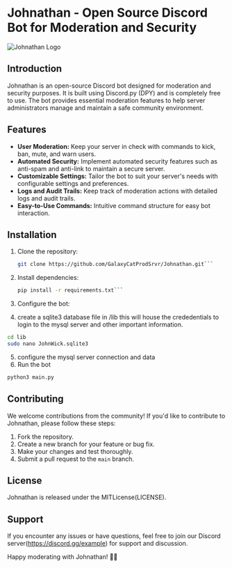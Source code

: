 
# Johnathan - Open Source Discord Bot for Moderation and Security

![Johnathan Logo](https://example.com/johnathan_logo.png)

## Introduction

Johnathan is an open-source Discord bot designed for moderation and security purposes. It is built using Discord.py (DPY) and is completely free to use. The bot provides essential moderation features to help server administrators manage and maintain a safe community environment.

## Features

- **User Moderation:** Keep your server in check with commands to kick, ban, mute, and warn users.
- **Automated Security:** Implement automated security features such as anti-spam and anti-link to maintain a secure server.
- **Customizable Settings:** Tailor the bot to suit your server's needs with configurable settings and preferences.
- **Logs and Audit Trails:** Keep track of moderation actions with detailed logs and audit trails.
- **Easy-to-Use Commands:** Intuitive command structure for easy bot interaction.

## Installation

1. Clone the repository:

   ```bash
   git clone https://github.com/GalaxyCatProdSrvr/Johnathan.git```

2. Install dependencies:

   ```bash
   pip install -r requirements.txt```
3. Configure the bot:
4. create a sqlite3 database file in /lib
this will house the crededentials to login to the mysql server and other important information.
```bash
cd lib
sudo nano JohnWick.sqlite3
```

5. configure the mysql server connection and data
6. Run the bot
```bash
python3 main.py
```

## Contributing

We welcome contributions from the community! If you'd like to contribute to Johnathan, please follow these steps:

1.  Fork the repository.
2.  Create a new branch for your feature or bug fix.
3.  Make your changes and test thoroughly.
4.  Submit a pull request to the `main` branch.

## License

Johnathan is released under the MITLicense(LICENSE).

## Support

If you encounter any issues or have questions, feel free to join our Discord server(https://discord.gg/example) for support and discussion.

Happy moderating with Johnathan! 🤖✨
